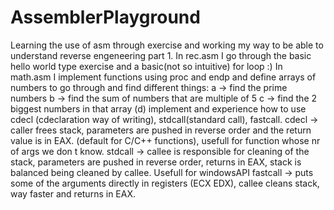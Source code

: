 # AssemblerPlayground
Learning the use of asm through exercise and working my way to be able to understand reverse engeneering part 1.
  In rec.asm I go through the basic hello world type exercise and a basic(not so intuitive) for loop :)
  In math.asm I implement functions using proc and endp and define arrays of numbers to go through and find different things:
    a -> find the prime numbers
    b -> find the sum of numbers that are multiple of 5
    c -> find the 2 biggest numbers in that array
    (d) implement and experience how to use cdecl (cdeclaration way of writing), stdcall(standard call), fastcall.
    cdecl -> caller frees stack, parameters are pushed in reverse order and the return value is in EAX. (default for C/C++ functions), usefull for function whose nr of args we don t know.
    stdcall -> callee is responsible for cleaning of the stack, parameters are pushed in reverse order, returns in EAX, stack is balanced being cleaned by callee. Usefull for windowsAPI
    fastcall -> puts some of the arguments directly in registers (ECX EDX), callee cleans stack, way faster and returns in EAX.
